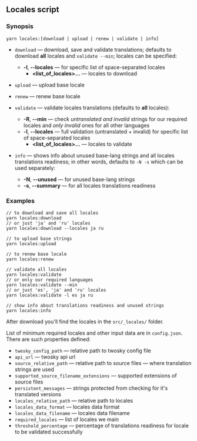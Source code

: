## Locales script

### Synopsis
```
yarn locales:[download | upload | renew | validate | info]
```

- `download` — download, save and validate translations; defaults to download **all** locales and `validate --min`; locales can be specified:
  - **-l**, **--locales** — for specific list of space-separated locales
    - **<list_of_locales>...** — locales to download

- `upload` — upload base locale

- `renew` — renew base locale

- `validate` — validate locales translations (defaults to **all** locales):
  - **-R**, **--min** — check _untranslated and invalid_ strings for our required locales and _only invalid_ ones for all other languages
  - **-l**, **--locales** — full validation (untranslated + invalid) for specific list of space-separated locales
    - **<list_of_locales>...** — locales to validate

- `info` — shows info about unused base-lang strings and all locales translations readiness; in other words, defaults to `-N -s` which can be used separately:
  - **-N**, **--unused** — for unused base-lang strings
  - **-s**, **--summary** — for all locales translations readiness

### Examples
```
// to download and save all locales
yarn locales:download
// or just 'ja' and 'ru' locales
yarn locales:download --locales ja ru

// to upload base strings
yarn locales:upload

// to renew base locale
yarn locales:renew

// validate all locales
yarn locales:validate
// or only our required languages
yarn locales:validate --min
// or just 'es', 'ja' and 'ru' locales
yarn locales:validate -l es ja ru

// show info about translations readiness and unused strings
yarn locales:info
```

After download you'll find the locales in the `src/_locales/` folder.

List of minimum required locales and other input data are in `config.json`. There are such properties defined:
- `twosky_config_path` — relative path to twosky config file
- `api_url` — twosky api url
- `source_relative_path` — relative path to source files — where translation strings are used
- `supported_source_filename_extensions` — supported extensions of source files
- `persistent_messages` — strings protected from checking for it's translated versions
- `locales_relative_path` — relative path to locales
- `locales_data_format` — locales data format
- `locales_data_filename` — locales data filename
- `required_locales` — list of locales we main
- `threshold_percentage` — percentage of translations readiness for locale to be validated successfully
